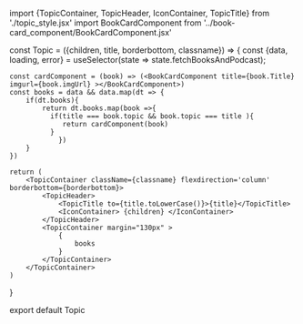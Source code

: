 import {TopicContainer, TopicHeader, IconContainer, TopicTitle} from './topic_style.jsx'
import BookCardComponent from '../book-card_component/BookCardComponent.jsx'

const Topic = ({children, title, borderbottom, classname}) => {
    const {data, loading, error} = useSelector(state => state.fetchBooksAndPodcast);
    
    const cardComponent = (book) => (<BookCardComponent title={book.Title} imgurl={book.imgUrl} ></BookCardComponent>)
    const books = data && data.map(dt => {
        if(dt.books){
            return dt.books.map(book =>{ 
              if(title === book.topic && book.topic === title ){
                 return cardComponent(book)
              } 
                })
        }
    })

    return (
        <TopicContainer className={classname} flexdirection='column' borderbottom={borderbottom}>
            <TopicHeader>
                <TopicTitle to={title.toLowerCase()}>{title}</TopicTitle>
                <IconContainer> {children} </IconContainer>
            </TopicHeader>
            <TopicContainer margin="130px" >
                {
                    books
                }    
            </TopicContainer>
        </TopicContainer>
    )
}

export default Topic